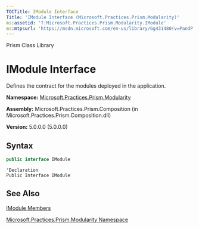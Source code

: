 ```yaml
---
TOCTitle: IModule Interface
Title: 'IModule Interface (Microsoft.Practices.Prism.Modularity)'
ms:assetid: 'T:Microsoft.Practices.Prism.Modularity.IModule'
ms:mtpsurl: 'https://msdn.microsoft.com/en-us/library/Gg431480(v=PandP.50)'
---
```


Prism Class Library

# IModule Interface

Defines the contract for the modules deployed in the application.

**Namespace:** [Microsoft.Practices.Prism.Modularity](https://msdn.microsoft.com/en-us/library/microsoft.practices.prism.modularity(v=pandp.50))

**Assembly:** Microsoft.Practices.Prism.Composition (in Microsoft.Practices.Prism.Composition.dll)

**Version:** 5.0.0.0 (5.0.0.0)

## Syntax

```C#
public interface IModule
```

```VB
'Declaration
Public Interface IModule
```

## See Also

[IModule Members](https://msdn.microsoft.com/en-us/library/microsoft.practices.prism.modularity.imodule_members(v=pandp.50))

[Microsoft.Practices.Prism.Modularity Namespace](https://msdn.microsoft.com/en-us/library/microsoft.practices.prism.modularity(v=pandp.50))
